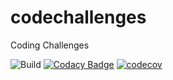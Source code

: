 # codechallenges
Coding Challenges

![Build](https://api.travis-ci.org/divinedragon/codechallenges.svg?branch=alakazam)
[![Codacy Badge](https://api.codacy.com/project/badge/Grade/8d013f74e3494507bd4236ed7558a23d)](https://www.codacy.com/app/divinedragon/codechallenges?utm_source=github.com&utm_medium=referral&utm_content=divinedragon/codechallenges&utm_campaign=badger)
[![codecov](https://codecov.io/gh/divinedragon/codechallenges/branch/alakazam/graph/badge.svg)](https://codecov.io/gh/divinedragon/codechallenges)
